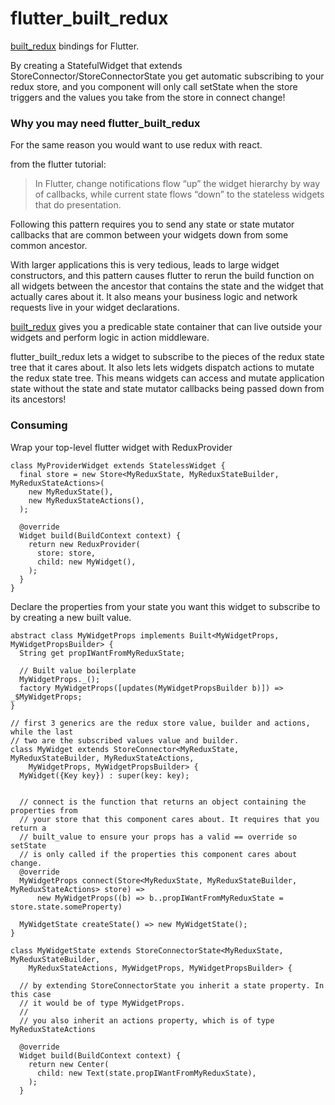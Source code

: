 # flutter_built_redux

[built_redux] bindings for Flutter.

By creating a StatefulWidget that extends StoreConnector/StoreConnectorState you get automatic subscribing to your redux store, and you component will only call setState when the store triggers and the values you take from the store in connect change!

### Why you may need flutter_built_redux
For the same reason you would want to use redux with react.

from the flutter tutorial:

> In Flutter, change notifications flow “up” the widget hierarchy by way of callbacks, while current state flows “down” to the stateless widgets that do presentation.

Following this pattern requires you to send any state or state mutator callbacks that are common between your widgets down from some common ancestor.

With larger applications this is very tedious, leads to large widget constructors, and this pattern causes flutter to rerun the build function on all widgets between the ancestor that contains the state and the widget that actually cares about it. It also means your business logic and network requests live in your widget declarations.

[built_redux] gives you a predicable state container that can live outside your widgets and perform logic in action middleware.

flutter_built_redux lets a widget to subscribe to the pieces of the redux state tree that it cares about. It also lets lets widgets dispatch actions to mutate the redux state tree. This means widgets can access and mutate application state without the state and state mutator callbacks being passed down from its ancestors!

### Consuming

Wrap your top-level flutter widget with ReduxProvider
```
class MyProviderWidget extends StatelessWidget {
  final store = new Store<MyReduxState, MyReduxStateBuilder, MyReduxStateActions>(
    new MyReduxState(),
    new MyReduxStateActions(),
  );

  @override
  Widget build(BuildContext context) {
    return new ReduxProvider(
      store: store,
      child: new MyWidget(),
    );
  }
}
```

Declare the properties from your state you want this widget to subscribe to by
creating a new built value.
```
abstract class MyWidgetProps implements Built<MyWidgetProps, MyWidgetPropsBuilder> {
  String get propIWantFromMyReduxState;

  // Built value boilerplate
  MyWidgetProps._();
  factory MyWidgetProps([updates(MyWidgetPropsBuilder b)]) => _$MyWidgetProps;
}

// first 3 generics are the redux store value, builder and actions, while the last
// two are the subscribed values value and builder.
class MyWidget extends StoreConnector<MyReduxState, MyReduxStateBuilder, MyReduxStateActions,
    MyWidgetProps, MyWidgetPropsBuilder> {
  MyWidget({Key key}) : super(key: key);


  // connect is the function that returns an object containing the properties from
  // your store that this component cares about. It requires that you return a
  // built_value to ensure your props has a valid == override so setState
  // is only called if the properties this component cares about change.
  @override
  MyWidgetProps connect(Store<MyReduxState, MyReduxStateBuilder, MyReduxStateActions> store) =>
      new MyWidgetProps((b) => b..propIWantFromMyReduxState = store.state.someProperty)

  MyWidgetState createState() => new MyWidgetState();
}

class MyWidgetState extends StoreConnectorState<MyReduxState, MyReduxStateBuilder,
    MyReduxStateActions, MyWidgetProps, MyWidgetPropsBuilder> {

  // by extending StoreConnectorState you inherit a state property. In this case
  // it would be of type MyWidgetProps.
  //
  // you also inherit an actions property, which is of type MyReduxStateActions

  @override
  Widget build(BuildContext context) {
    return new Center(
      child: new Text(state.propIWantFromMyReduxState),
    );
  }
```

[built_redux]: https://github.com/davidmarne/built_redux
